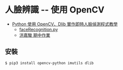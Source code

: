 # 人臉辨識 -- 使用 OpenCV

* [Python 使用 OpenCV、Dlib 實作即時人臉偵測程式教學](https://blog.gtwang.org/programming/python-opencv-dlib-face-detection-implementation-tutorial/)
    * [faceRecognition.py](faceRecognition.py)
    * [洪嘉駿 期中作業](https://github.com/hung890202/ai110b/tree/master/project)

## 安裝

```
$ pip3 install opencv-python imutils dlib
```